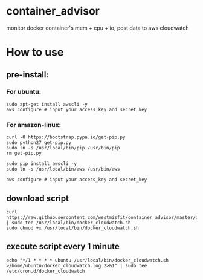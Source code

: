 # container_advisor

monitor docker container's mem + cpu + io, post data to aws cloudwatch


# How to use

## pre-install:

### For ubuntu:

```shell
sudo apt-get install awscli -y
aws configure # input your access_key and secret_key
```

### For amazon-linux:

```shell
curl -O https://bootstrap.pypa.io/get-pip.py
sudo python27 get-pip.py
sudo ln -s /usr/local/bin/pip /usr/bin/pip
rm get-pip.py

sudo pip install awscli -y
sudo ln -s /usr/local/bin/aws /usr/bin/aws

aws configure # input your access_key and secret_key
```


## download script
```shell
curl https://raw.githubusercontent.com/westmisfit/container_advisor/master/docker_cloudwatch.sh | sudo tee /usr/local/bin/docker_cloudwatch.sh
sudo chmod +x /usr/local/bin/docker_cloudwatch.sh
```

## execute script every 1 minute
```shell
echo "*/1 * * * * ubuntu /usr/local/bin/docker_cloudwatch.sh >/home/ubuntu/docker_cloudwatch.log 2>&1" | sudo tee /etc/cron.d/docker_cloudwatch
```
